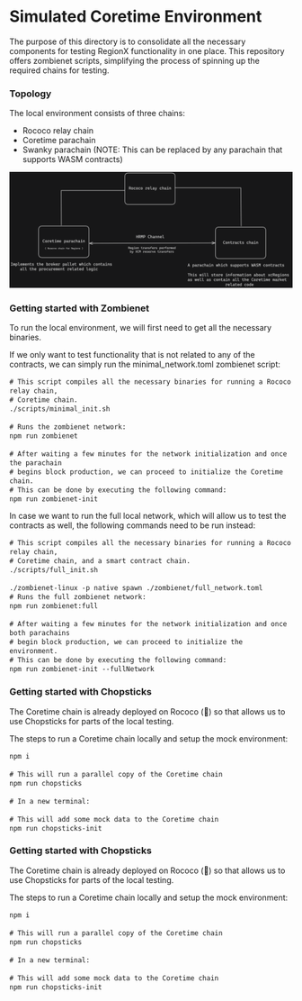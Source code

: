 # Simulated Coretime Environment

The purpose of this directory is to consolidate all the necessary components for testing RegionX functionality in one place. This repository offers zombienet scripts, simplifying the process of spinning up the required chains for testing.

### Topology

The local environment consists of three chains:

-   Rococo relay chain
-   Coretime parachain
-   Swanky parachain (NOTE: This can be replaced by any parachain that supports WASM contracts)

<p align="center">
 <img src="./docs/topology.png" />
</p>

### Getting started with Zombienet

To run the local environment, we will first need to get all the necessary binaries.

If we only want to test functionality that is not related to any of the contracts, we can simply run the minimal_network.toml zombienet script:

```
# This script compiles all the necessary binaries for running a Rococo relay chain,
# Coretime chain.
./scripts/minimal_init.sh

# Runs the zombienet network:
npm run zombienet

# After waiting a few minutes for the network initialization and once the parachain 
# begins block production, we can proceed to initialize the Coretime chain. 
# This can be done by executing the following command:
npm run zombienet-init  
```

In case we want to run the full local network, which will allow us to test the contracts as well, the following commands need to be run instead:

```
# This script compiles all the necessary binaries for running a Rococo relay chain,
# Coretime chain, and a smart contract chain.
./scripts/full_init.sh

./zombienet-linux -p native spawn ./zombienet/full_network.toml
# Runs the full zombienet network:
npm run zombienet:full

# After waiting a few minutes for the network initialization and once both parachains
# begin block production, we can proceed to initialize the environment. 
# This can be done by executing the following command:
npm run zombienet-init --fullNetwork
```

### Getting started with Chopsticks

The Coretime chain is already deployed on Rococo (🥳) so that allows us to use Chopsticks for parts of the local testing.

The steps to run a Coretime chain locally and setup the mock environment:

```
npm i

# This will run a parallel copy of the Coretime chain
npm run chopsticks

# In a new terminal:

# This will add some mock data to the Coretime chain
npm run chopsticks-init
```

### Getting started with Chopsticks

The Coretime chain is already deployed on Rococo (🥳) so that allows us to use Chopsticks for parts of the local testing.

The steps to run a Coretime chain locally and setup the mock environment:

```
npm i

# This will run a parallel copy of the Coretime chain
npm run chopsticks

# In a new terminal:

# This will add some mock data to the Coretime chain
npm run chopsticks-init
```
